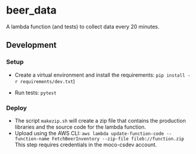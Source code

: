 # beer_data

A lambda function (and tests) to collect data every 20 minutes.
## Development

### Setup

* Create a virtual environment and install the requirements: `pip install -r requirements/dev.txt`)

* Run tests: `pytest`

### Deploy

* The script `makezip.sh` will create a zip file that contains the production libraries and the source code for the lambda function.
* Upload using the AWS CLI: `aws lambda update-function-code --function-name FetchBeerInventory --zip-file fileb://function.zip`  This step requires credentials in the moco-csdev account.


